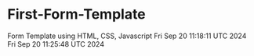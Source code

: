 # First-Form-Template
Form Template using HTML, CSS, Javascript
Fri Sep 20 11:18:11 UTC 2024
Fri Sep 20 11:25:48 UTC 2024

